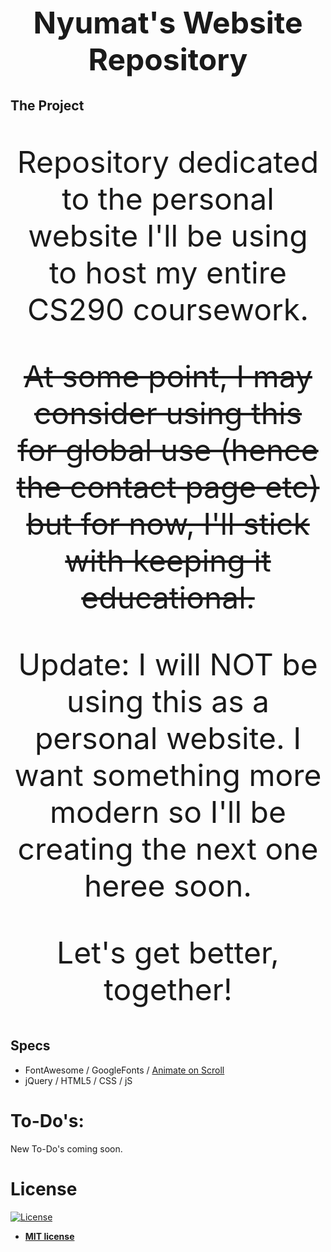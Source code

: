 <h1 align="center" style="font-size: 3rem;">Nyumat's Website Repository</h1>

## The Project

<p align="center" style="font-size: 3rem;">Repository dedicated to the personal website I'll be using to host my entire CS290 coursework.</p>

<p align="center" style="font-size: 3rem; text-decoration: line-through;"> At some point, I may consider using this for global use (hence the contact page etc) but for now, I'll stick with keeping it educational.</p>

<p align="center" style="font-size: 3rem;">Update: I will NOT be using this as a personal website. I want something more modern so I'll be creating the next one heree soon.</p>

<p align="center" style="font-size: 3rem;">Let's get better, together!</p>

## Specs 

- FontAwesome / GoogleFonts / [Animate on Scroll](https://github.com/michalsnik/aos)
- jQuery / HTML5 / CSS / jS

# To-Do's:

New To-Do's coming soon.

# License

[![License](http://img.shields.io/:license-mit-blue.svg?style=flat-square)](http://badges.mit-license.org)

- **[MIT license](http://opensource.org/licenses/mit-license.php)**
